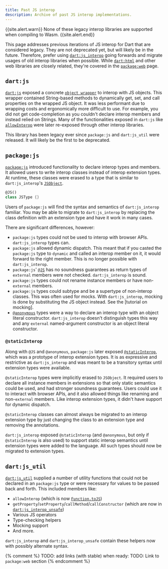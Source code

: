 ```yaml
---
title: Past JS interop
description: Archive of past JS interop implementations.
---
```


{{site.alert.warn}}
None of these legacy interop libraries are supported when compiling to Wasm.
{{site.alert.end}}

This page addresses previous iterations of JS interop for Dart that are
considered legacy. They are not deprecated yet, but will likely be in the
future. Therefore, prefer using [`dart:js_interop`] going forwards and migrate
usages of old interop libraries when possible. While [`dart:html`] and other web
libraries are closely related, they're covered in the [`package:web`] page.

## `dart:js` 

[`dart:js`] exposed a concrete [`object wrapper`] to interop with JS objects.
This wrapper contained String-based methods to dynamically get, set, and call
properties on the wrapped JS object. It was less performant due to wrapping
costs and ergonomically more difficult to use. For example, you did not get
code-completion as you couldn't declare interop members and instead relied on
Strings. Many of the functionalities exposed in `dart:js` like [`allowInterop`]
were later re-exposed through other interop libraries.

This library has been legacy ever since `package:js` and `dart:js_util` were
released. It will likely be the first to be deprecated.

## `package:js`

[`package:js`] introduced functionality to declare interop types and members.
It allowed users to write interop classes instead of interop extension types. At
runtime, these classes were erased to a type that is similar to
`dart:js_interop`'s [`JSObject`].

```dart
@JS()
class JSType {}
```

Users of `package:js` will find the syntax and semantics of `dart:js_interop`
familiar. You may be able to migrate to `dart:js_interop` by replacing the class
definition with an extension type and have it work in many cases.

There are significant differences, however:

- `package:js` types could not be used to interop with browser APIs.
  `dart:js_interop` types can.
- `package:js` allowed dynamic dispatch. This meant that if you casted the
  `package:js` type to `dynamic` and called an interop member on it, it would
  forward to the right member. This is no longer possible with
  `dart:js_interop`.
- `package:js`' [`@JS`] has no soundness guarantees as return types of
  `external` members were not checked. `dart:js_interop` is sound.
- `package:js` types could not rename instance members or have non-`external`
  members.
- `package:js` types could subtype and be a supertype of non-interop classes.
  This was often used for mocks. With `dart:js_interop`, mocking is done by
  substituting the JS object instead. See the [tutorial on mocking].
- [`@anonymous`] types were a way to declare an interop type with an object
  literal constructor. `dart:js_interop` doesn't distinguish types this way and
  any `external` named-argument constructor is an object literal constructor.

### `@staticInterop`

Along with `@JS` and `@anonymous`, `package:js` later exposed
[`@staticInterop`], which was a prototype of interop extension types. It is as
expressive and restrictive as `dart:js_interop` and was meant to be a
transitory syntax until extension types were available.

`@staticInterop` types were implicitly erased to `JSObject`. It required users
to declare all instance members in extensions so that only static semantics
could be used, and had stronger soundness guarantees. Users could use it to
interact with browser APIs, and it also allowed things like renaming and
non-`external` members. Like interop extension types, it didn't have support for
dynamic dispatch.

`@staticInterop` classes can almost always be migrated to an interop extension
type by just changing the class to an extension type and removing the
annotations.

`dart:js_interop` exposed `@staticInterop` (and `@anonymous`, but only if
`@staticInterop` is also used) to support static interop semantics until
extension types were added to the language. All such types should now be
migrated to extension types.

## `dart:js_util`

[`dart:js_util`] supplied a number of utility functions that could not be
declared in an `package:js` type or were necessary for values to be passed back
and forth. This included members like:

- `allowInterop` (which is now [`Function.toJS`])
- `getProperty`/`setProperty`/`callMethod`/`callConstructor` (which are now in
  [`dart:js_interop_unsafe`])
- Various JS operators
- Type-checking helpers
- Mocking support
- And more.

`dart:js_interop` and `dart:js_interop_unsafe` contain these helpers now with
possibly alternate syntax.

{% comment %}
TODO: add links (with stable) when ready:
TODO: Link to `package:web` section
{% endcomment %}

[`dart:js_interop`]: https://api.dart.dev/dev/dart-js_interop
[`dart:html`]: https://api.dart.dev/dev/dart-html
[`package:web`]: /
[`dart:js`]: https://api.dart.dev/dev/dart-js
[`object wrapper`]: https://api.dart.dev/dev/dart-js/JsObject-class.html
[`allowInterop`]: https://api.dart.dev/dev/dart-js_util/allowInterop.html
[`package:js`]: https://pub.dev/packages/js
[`JSObject`]: https://api.dart.dev/dev/dart-js_interop/JSObject-extension-type.html
[`@JS`]: https://github.com/dart-lang/sdk/blob/main/sdk/lib/js/_js_annotations.dart#L11
[tutorial for mocking]: /interop/js-interop/test-and-mock
[`@anonymous`]: https://github.com/dart-lang/sdk/blob/main/sdk/lib/js/_js_annotations.dart#L40
[`@staticInterop`]: https://github.com/dart-lang/sdk/blob/main/sdk/lib/js/_js_annotations.dart#L48
[`dart:js_util`]: https://api.dart.dev/dev/dart-js_util
[`Function.toJS`]: https://api.dart.dev/dev/dart-js_interop/FunctionToJSExportedDartFunction/toJS.html
[`dart:js_interop_unsafe`]: https://api.dart.dev/dev/dart-js_interop_unsafe
